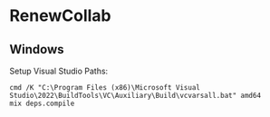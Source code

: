 # RenewCollab

## Windows

Setup Visual Studio Paths:

```
cmd /K "C:\Program Files (x86)\Microsoft Visual Studio\2022\BuildTools\VC\Auxiliary\Build\vcvarsall.bat" amd64
mix deps.compile
```